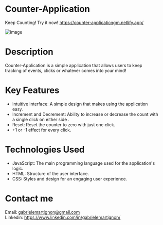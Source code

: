 # Counter-Application
Keep Counting! Try it now! https://counter-applicationgm.netlify.app/

![image](https://github.com/user-attachments/assets/ce9ab5bd-c5fd-4453-9708-ddf1faae55b9)


# Description
Counter-Application is a simple application that allows users to keep tracking of events, clicks or whatever comes into your mind!

# Key Features
<ul>
  <li>Intuitive Interface: A simple design that makes using the application easy.</li>
  <li>Increment and Decrement: Ability to increase or decrease the count with a single click on either side .</li>
  <li>Reset: Reset the counter to zero with just one click.</li>
  <li>+1 or -1 effect for every click.</li>
</ul>

# Technologies Used
<ul>
  <li> JavaScript: The main programming language used for the application's logic.</li>
  <li> HTML: Structure of the user interface.</li>
  <li> CSS: Styles and design for an engaging user experience.</li>
</ul>

# Contact me
  Email: gabrielemartignon@gmail.com  
  Linkedin: https://www.linkedin.com/in/gabrielemartignon/
  

